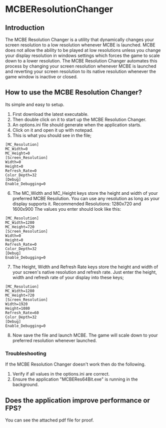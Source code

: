 # MCBEResolutionChanger

## Introduction
The MCBE Resolution Changer is a utility that dynamically changes your screen resolution to a low resolution whenever MCBE is launched.
MCBE does not allow the ability to be played at low resolutions unless you change your display resolution in windows settings which forces the game to scale down to a lower resolution. The MCBE Resolution Changer automates this process by changing your screen resolution whenever MCBE is launched and reverting your screen resolution to its native resolution whenever the game window is inactive or closed.

## How to use the MCBE Resolution Changer?

Its simple and easy to setup.

1. First download the latest executable.
2. Then double click on it to start up the MCBE Resolution Changer.
3. An options.ini file should generate when the application starts.
4. Click on it and open it up with notepad.
5. This is what you should see in the file;
```
[MC_Resolution]
MC_Width=0
MC_Height=0
[Screen_Resolution]
Width=0
Height=0
Refresh_Rate=0
Color_Depth=32
[Debug]
Enable_Debugging=0
```
6. The MC_Width and MC_Height keys store the height and width of your preferred MCBE Resolution.
You can use any resolution as long as your display supports it.
Recommended Resolutions:
1280x720 and 1600x900
The values you enter should look like this:
```
[MC_Resolution]
MC_Width=1280
MC_Height=720
[Screen_Resolution]
Width=0
Height=0
Refresh_Rate=0
Color_Depth=32
[Debug]
Enable_Debugging=0
```
7. The Height, Width and Refresh Rate keys store the height and width of your screen's native resolution and refresh rate.
Just enter the height, width and refresh rate of your display into these keys;
 ```
[MC_Resolution]
MC_Width=1280
MC_Height=720
[Screen_Resolution]
Width=1920
Height=1080
Refresh_Rate=60
Color_Depth=32
[Debug]
Enable_Debugging=0
```
8. Now save the file and launch MCBE. The game will scale down to your preferred resolution whenever launched.

### Troubleshooting
If the MCBE Resolution Changer doesn't work then do the following.

1. Verify if all values in the options.ini are correct.
2. Ensure the application "MCBERes64Bit.exe" is running in the background.

## Does the application improve performance or FPS?
You can see the attached pdf file for proof.

